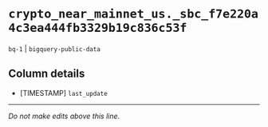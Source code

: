 # `crypto_near_mainnet_us._sbc_f7e220a4c3ea444fb3329b19c836c53f`
`bq-1` | `bigquery-public-data`

## Column details
* [TIMESTAMP] `last_update`

-------------------------------------------------------------------------------
*Do not make edits above this line.*

